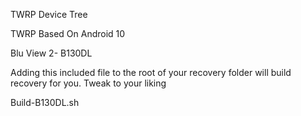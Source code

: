 TWRP Device Tree

TWRP Based On Android 10

Blu View 2- B130DL

Adding this included file to the root of your recovery folder will build recovery for you. Tweak to your liking

Build-B130DL.sh

